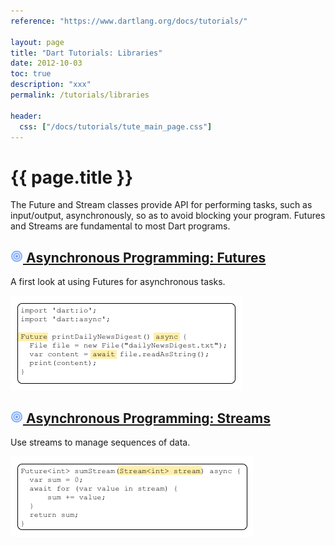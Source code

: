 ```yaml
---
reference: "https://www.dartlang.org/docs/tutorials/"

layout: page
title: "Dart Tutorials: Libraries"
date: 2012-10-03
toc: true
description: "xxx"
permalink: /tutorials/libraries

header:
  css: ["/docs/tutorials/tute_main_page.css"]
---
```


# {{ page.title }}

The Future and Stream classes provide API for performing tasks,
such as input/output, asynchronously, so as to avoid blocking your
program.
Futures and Streams are fundamental to most Dart programs.

## <a href="futures"><img src="images/target.png" height="20" width="20">&nbsp;Asynchronous Programming: Futures</a>
<p>A first look at using Futures for asynchronous tasks.</p>
<img src="images/futures-code.png">

## <a href="streams"><img src="images/target.png" height="20" width="20">&nbsp;Asynchronous Programming: Streams</a>
<p>Use streams to manage sequences of data.</p>
<img src="images/streams-code.png">
